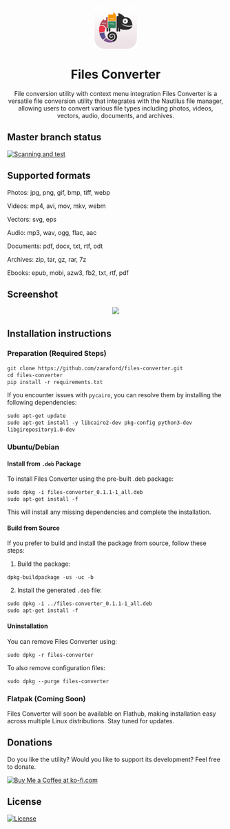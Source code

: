 <div align="center">
  <img src="./icons/hicolor/128x128/apps/files-converter.png" width="100px" />
  <h1>Files Converter</h1>
  <p>File conversion utility with context menu integration
Files Converter is a versatile file conversion utility that integrates
with the Nautilus file manager, allowing users to convert various file
types including photos, videos, vectors, audio, documents, and archives.</p>
</div>

## Master branch status

[![Scanning and test](https://github.com/zaraford/files-converter/actions/workflows/ci.yml/badge.svg)](https://github.com/zaraford/files-converter/actions/workflows/ci.yml)


## Supported formats

Photos: jpg, png, gif, bmp, tiff, webp

Videos: mp4, avi, mov, mkv, webm

Vectors: svg, eps

Audio: mp3, wav, ogg, flac, aac

Documents: pdf, docx, txt, rtf, odt

Archives: zip, tar, gz, rar, 7z

Ebooks: epub, mobi, azw3, fb2, txt, rtf, pdf

## Screenshot
<div align="center">
  <img src="https://github.com/user-attachments/assets/c02f72b2-61cc-4e76-b1b3-353589bfcb0a"/>
</div>

## Installation instructions
### Preparation (Required Steps)
```
git clone https://github.com/zaraford/files-converter.git
cd files-converter
pip install -r requirements.txt
```
If you encounter issues with `pycairo`, you can resolve them by installing the following dependencies:
```
sudo apt-get update
sudo apt-get install -y libcairo2-dev pkg-config python3-dev libgirepository1.0-dev
```

### Ubuntu/Debian 

#### Install from `.deb` Package
To install Files Converter using the pre-built .deb package:
```
sudo dpkg -i files-converter_0.1.1-1_all.deb
sudo apt-get install -f
```
This will install any missing dependencies and complete the installation.
#### Build from Source
If you prefer to build and install the package from source, follow these steps:

1. Build the package:
```
dpkg-buildpackage -us -uc -b
```
2. Install the generated `.deb` file:
```
sudo dpkg -i ../files-converter_0.1.1-1_all.deb
sudo apt-get install -f
```
#### Uninstallation
You can remove Files Converter using:
```
sudo dpkg -r files-converter
```
To also remove configuration files:
```
sudo dpkg --purge files-converter
```
<!--
### Fedora/CentOS/RHEL
#### Install from `.rpm` Package
Install from `.rpm` package:
```
sudo rpm -i files-converter-0.1.1-2.noarch.rpm
```
#### Uninstallation
To remove the package:
```
sudo rpm -e files-converter
```
-->
### Flatpak (Coming Soon)
Files Converter will soon be available on Flathub, making installation easy across multiple Linux distributions. Stay tuned for updates.


## Donations
Do you like the utility? Would you like to support its development? Feel free to donate.
<div>
  <a href='https://ko-fi.com/K3K1114UAG' target='_blank'><img height='36' style='border:0px;height:36px;' src='https://storage.ko-fi.com/cdn/kofi2.png?v=3' border='0' alt='Buy Me a Coffee at ko-fi.com' /></a>
</div> 

## License
[![License](https://img.shields.io/badge/license-MIT-blue.svg)](LICENSE)
